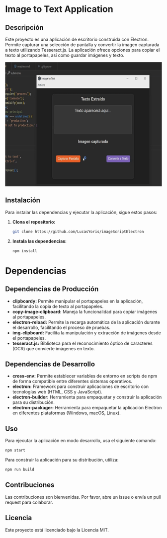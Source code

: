 # Image to Text Application

## Descripción

Este proyecto es una aplicación de escritorio construida con Electron. Permite capturar una selección de pantalla y convertir la imagen capturada a texto utilizando Tesseract.js. La aplicación ofrece opciones para copiar el texto al portapapeles, así como guardar imágenes y texto.

<div align="center">
   <img src="./src/images/buildedApp.gif" alt="Builded project" width="700" height="400"/>
</div>

## Instalación

Para instalar las dependencias y ejecutar la aplicación, sigue estos pasos:

1. **Clona el repositorio:**
   ```bash
   git clone https://github.com/LucasYoris/imageScriptElectron
   ```
2. **Instala las dependencias:**
   ```bash
   npm install
   ```

# Dependencias

## Dependencias de Producción

- **clipboardy:** Permite manipular el portapapeles en la aplicación, facilitando la copia de texto al portapapeles.
- **copy-image-clipboard:** Maneja la funcionalidad para copiar imágenes al portapapeles.
- **electron-reload:** Permite la recarga automática de la aplicación durante el desarrollo, facilitando el proceso de pruebas.
- **img-clipboard:** Facilita la manipulación y extracción de imágenes desde el portapapeles.
- **tesseract.js:** Biblioteca para el reconocimiento óptico de caracteres (OCR) que convierte imágenes en texto.

## Dependencias de Desarrollo

- **cross-env:** Permite establecer variables de entorno en scripts de npm de forma compatible entre diferentes sistemas operativos.
- **electron:** Framework para construir aplicaciones de escritorio con tecnologías web (HTML, CSS y JavaScript).
- **electron-builder:** Herramienta para empaquetar y construir la aplicación para su distribución.
- **electron-packager:** Herramienta para empaquetar la aplicación Electron en diferentes plataformas (Windows, macOS, Linux).

## Uso

Para ejecutar la aplicación en modo desarrollo, usa el siguiente comando:

```bash
npm start
```

Para construir la aplicación para su distribución, utiliza:

```bash
npm run build
```

## Contribuciones

Las contribuciones son bienvenidas. Por favor, abre un issue o envía un pull request para colaborar.

## Licencia

Este proyecto está licenciado bajo la Licencia MIT.

